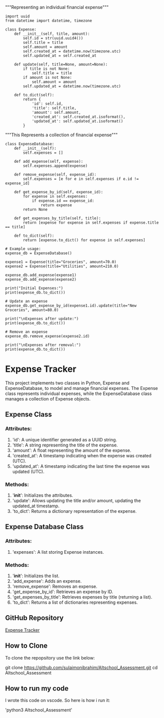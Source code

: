 """Representing an individual financial expense"""
```
import uuid
from datetime import datetime, timezone

class Expense:
    def __init__(self, title, amount):
        self.id = str(uuid.uuid4())
        self.title = title
        self.amount = amount
        self.created_at = datetime.now(timezone.utc)
        self.updated_at = self.created_at

    def update(self, title=None, amount=None):
        if title is not None:
            self.title = title
        if amount is not None:
            self.amount = amount
        self.updated_at = datetime.now(timezone.utc)

    def to_dict(self):
        return {
            'id': self.id,
            'title': self.title,
            'amount': self.amount,
            'created_at': self.created_at.isoformat(),
            'updated_at': self.updated_at.isoformat()
        }
```
"""This Represents a collection of financial expense"""
```
class ExpenseDatabase:
    def __init__(self):
        self.expenses = []

    def add_expense(self, expense):
        self.expenses.append(expense)

    def remove_expense(self, expense_id):
        self.expenses = [e for e in self.expenses if e.id != expense_id]

    def get_expense_by_id(self, expense_id):
        for expense in self.expenses:
            if expense.id == expense_id:
                return expense
        return None

    def get_expenses_by_title(self, title):
        return [expense for expense in self.expenses if expense.title == title]

    def to_dict(self):
        return [expense.to_dict() for expense in self.expenses]

# Example usage:
expense_db = ExpenseDatabase()

expense1 = Expense(title="Groceries", amount=70.0)
expense2 = Expense(title="Utilities", amount=210.0)

expense_db.add_expense(expense1)
expense_db.add_expense(expense2)

print("Initial Expenses:")
print(expense_db.to_dict())

# Update an expense
expense_db.get_expense_by_id(expense1.id).update(title="New Groceries", amount=80.0)

print("\nExpenses after update:")
print(expense_db.to_dict())

# Remove an expense
expense_db.remove_expense(expense2.id)

print("\nExpenses after removal:")
print(expense_db.to_dict())
```

# Expense Tracker

This project implements two classes in Python, Expense and ExpenseDatabase, to model and manage financial expenses. The Expense class represents individual expenses, while the ExpenseDatabase class manages a collection of Expense objects.

## Expense Class

### Attributes:

1. 'id': A unique identifier generated as a UUID string.
2. 'title': A string representing the title of the expense.
3. 'amount': A float representing the amount of the expense.
4. 'created_at': A timestamp indicating when the expense was created (UTC).
5. 'updated_at': A timestamp indicating the last time the expense was updated (UTC).

### Methods:

1. '__init__': Initializes the attributes.
2. 'update': Allows updating the title and/or amount, updating the updated_at timestamp.
3. 'to_dict': Returns a dictionary representation of the expense.

## Expense Database Class

### Attributes:

1. 'expenses': A list storing Expense instances.

### Methods:

1. '__init__': Initializes the list.
2. 'add_expense': Adds an expense.
3. 'remove_expense': Removes an expense.
4. 'get_expense_by_id': Retrieves an expense by ID.
5. 'get_expenses_by_title': Retrieves expenses by title (returning a list).
6. 'to_dict': Returns a list of dictionaries representing expenses.

## GitHub Repository

[Expense Tracker](https://github.com/sulaimonibrahim/Altschool_Assessment)

## How to Clone
To clone the repopsitory use the link below:

git clone https://github.com/sulaimonibrahim/Altschool_Assessment.git
cd Altschool_Assessment

## How to run my code
I wrote this code on vscode. So here is how i run it:

'python3 Altschool_Assessment'
